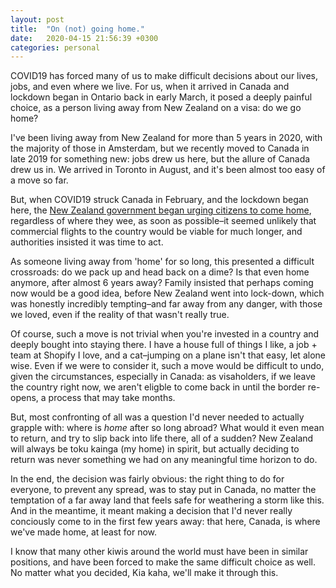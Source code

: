 ```yaml
---
layout: post
title:  "On (not) going home."
date:   2020-04-15 21:56:39 +0300
categories: personal
---
```

COVID19 has forced many of us to make difficult decisions about our lives, jobs, and even where we live. For us, when it arrived in Canada and lockdown began in Ontario back in early March, it posed a deeply painful choice, as a person living away from New Zealand on a visa: do we go home? 

I've been living away from New Zealand for more than 5 years in 2020, with the majority of those in Amsterdam, but we recently moved to Canada in late 2019 for something new: jobs drew us here, but the allure of Canada drew us in. We arrived in Toronto in August, and it's been almost too easy of a move so far. 

But, when COVID19 struck Canada in February, and the lockdown began here, the [New Zealand government began urging citizens to come home](https://www.stuff.co.nz/national/health/coronavirus/120361972/coronavirus-government-tells-new-zealanders-to-come-home), regardless of where they wee, as soon as possible–it seemed unlikely that commercial flights to the country would be viable for much longer, and authorities insisted it was time to act.

As someone living away from 'home' for so long, this presented a difficult crossroads: do we pack up and head back on a dime? Is that even home anymore, after almost 6 years away? Family insisted that perhaps coming now would be a good idea, before New Zealand went into lock-down, which was honestly incredibly tempting–and far away from any danger, with those we loved, even if the reality of that wasn't really true.

Of course, such a move is not trivial when you're invested in a country and deeply bought into staying there. I have a house full of things I like, a job + team at Shopify I love, and a cat–jumping on a plane isn't that easy, let alone wise. Even if we were to consider it, such a move would be difficult to undo, given the circumstances, especially in Canada: as visaholders, if we leave the country right now, we aren't eligble to come back in until the border re-opens, a process that may take months.

But, most confronting of all was a question I'd never needed to actually grapple with: where is _home_ after so long abroad? What would it even mean to return, and try to slip back into life there, all of a sudden? New Zealand will always be toku kainga (my home) in spirit, but actually deciding to return was never something we had on any meaningful time horizon to do.

In the end, the decision was fairly obvious: the right thing to do for everyone, to prevent any spread, was to stay put in Canada, no matter the temptation of a far away land that feels safe for weathering a storm like this. And in the meantime, it meant making a decision that I'd never really conciously come to in the first few years away: that here, Canada, is where we've made home, at least for now. 

I know that many other kiwis around the world must have been in similar positions, and have been forced to make the same difficult choice as well. No matter what you decided, Kia kaha, we'll make it through this.